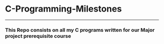 # C-Programming-Milestones
***
### This Repo consists on all my C programs written for our Major project prerequisite course 
